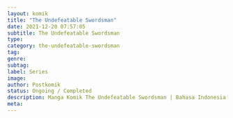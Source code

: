 ```yaml
---
layout: komik
title: "The Undefeatable Swordsman"
date: 2021-12-20 07:57:05
subtitle: The Undefeatable Swordsman
type: 
category: the-undefeatable-swordsman
tag: 
genre: 
subtag: 
label: Series
image: 
author: Postkomik
status: Ongoing / Completed
description: Manga Komik The Undefeatable Swordsman | Bahasa Indonesia
meta: 
---
```

